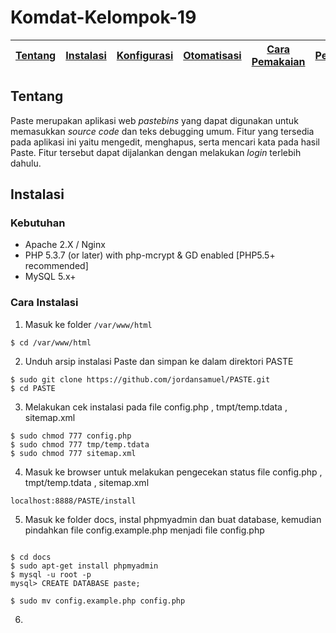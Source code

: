 # Komdat-Kelompok-19

[Tentang](#Tentang) | [Instalasi](#Instalasi) | [Konfigurasi](#Konfigurasi) | [Otomatisasi](#Otomatisasi) | [Cara Pemakaian](#Cara-Pemakaian) | [Pembahasan](#Pembahasan) | [Referensi](#referensi)
:---:|:---:|:---:|:---:|:---:|:---:|:---:

## Tentang
Paste merupakan aplikasi web *pastebins* yang dapat digunakan untuk memasukkan *source code* dan teks debugging umum. Fitur yang tersedia pada aplikasi ini yaitu mengedit, menghapus, serta mencari kata pada hasil Paste. Fitur tersebut dapat dijalankan dengan melakukan *login* terlebih dahulu.

## Instalasi

### Kebutuhan
- Apache 2.X / Nginx
- PHP 5.3.7 (or later) with php-mcrypt & GD enabled [PHP5.5+ recommended]
- MySQL 5.x+

### Cara Instalasi
1. Masuk ke folder ``` /var/www/html	```
```
$ cd /var/www/html
```

2. Unduh arsip instalasi Paste dan simpan ke dalam direktori PASTE
```
$ sudo git clone https://github.com/jordansamuel/PASTE.git
$ cd PASTE
```

3. Melakukan cek instalasi pada file config.php , tmpt/temp.tdata , sitemap.xml
```
$ sudo chmod 777 config.php
$ sudo chmod 777 tmp/temp.tdata
$ sudo chmod 777 sitemap.xml
```

4. Masuk ke browser untuk melakukan pengecekan status file config.php , tmpt/temp.tdata , sitemap.xml
```
localhost:8888/PASTE/install
```

5. Masuk ke folder docs, instal phpmyadmin dan buat database, kemudian pindahkan file config.example.php menjadi file config.php
```

$ cd docs
$ sudo apt-get install phpmyadmin
$ mysql -u root -p
mysql> CREATE DATABASE paste;

$ sudo mv config.example.php config.php
```

6. 